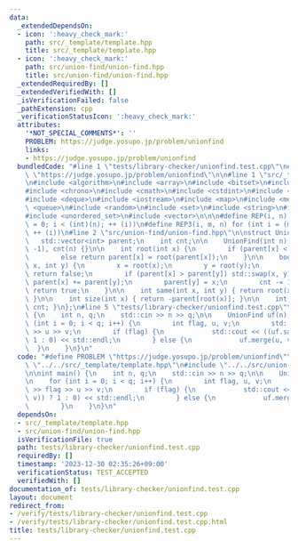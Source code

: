 ```yaml
---
data:
  _extendedDependsOn:
  - icon: ':heavy_check_mark:'
    path: src/_template/template.hpp
    title: src/_template/template.hpp
  - icon: ':heavy_check_mark:'
    path: src/union-find/union-find.hpp
    title: src/union-find/union-find.hpp
  _extendedRequiredBy: []
  _extendedVerifiedWith: []
  _isVerificationFailed: false
  _pathExtension: cpp
  _verificationStatusIcon: ':heavy_check_mark:'
  attributes:
    '*NOT_SPECIAL_COMMENTS*': ''
    PROBLEM: https://judge.yosupo.jp/problem/unionfind
    links:
    - https://judge.yosupo.jp/problem/unionfind
  bundledCode: "#line 1 \"tests/library-checker/unionfind.test.cpp\"\n#define PROBLEM\
    \ \"https://judge.yosupo.jp/problem/unionfind\"\n\n#line 1 \"src/_template/template.hpp\"\
    \n#include <algorithm>\n#include <array>\n#include <bitset>\n#include <cassert>\n\
    #include <chrono>\n#include <cmath>\n#include <cstdint>\n#include <cstring>\n\
    #include <deque>\n#include <iostream>\n#include <map>\n#include <memory>\n#include\
    \ <queue>\n#include <random>\n#include <set>\n#include <string>\n#include <unordered_map>\n\
    #include <unordered_set>\n#include <vector>\n\n\n#define REP(i, n) for (int i\
    \ = 0; i < (int)(n); ++ (i))\n#define REP3(i, m, n) for (int i = (m); (i) < (int)(n);\
    \ ++ (i))\n#line 2 \"src/union-find/union-find.hpp\"\n\nstruct UnionFind {\n \
    \   std::vector<int> parent;\n    int cnt;\n\n    UnionFind(int n) : parent(n,\
    \ -1), cnt(n) {}\n\n    int root(int x) {\n        if (parent[x] < 0) return x;\n\
    \        else return parent[x] = root(parent[x]);\n    }\n\n    bool merge(int\
    \ x, int y) {\n        x = root(x);\n        y = root(y);\n        if (x == y)\
    \ return false;\n        if (parent[x] > parent[y]) std::swap(x, y);\n       \
    \ parent[x] += parent[y];\n        parent[y] = x;\n        cnt -= 1;\n       \
    \ return true;\n    }\n\n    int same(int x, int y) { return root(x) == root(y);\
    \ }\n\n    int size(int x) { return -parent[root(x)]; }\n\n    int count() { return\
    \ cnt; }\n};\n#line 5 \"tests/library-checker/unionfind.test.cpp\"\n\nint main()\
    \ {\n    int n, q;\n    std::cin >> n >> q;\n\n    UnionFind uf(n);\n\n    for\
    \ (int i = 0; i < q; i++) {\n        int flag, u, v;\n        std::cin >> flag\
    \ >> u >> v;\n        if (flag) {\n            std::cout << ((uf.same(u, v)) ?\
    \ 1 : 0) << std::endl;\n        } else {\n            uf.merge(u, v);\n      \
    \  }\n    }\n}\n"
  code: "#define PROBLEM \"https://judge.yosupo.jp/problem/unionfind\"\n\n#include\
    \ \"../../src/_template/template.hpp\"\n#include \"../../src/union-find/union-find.hpp\"\
    \n\nint main() {\n    int n, q;\n    std::cin >> n >> q;\n\n    UnionFind uf(n);\n\
    \n    for (int i = 0; i < q; i++) {\n        int flag, u, v;\n        std::cin\
    \ >> flag >> u >> v;\n        if (flag) {\n            std::cout << ((uf.same(u,\
    \ v)) ? 1 : 0) << std::endl;\n        } else {\n            uf.merge(u, v);\n\
    \        }\n    }\n}\n"
  dependsOn:
  - src/_template/template.hpp
  - src/union-find/union-find.hpp
  isVerificationFile: true
  path: tests/library-checker/unionfind.test.cpp
  requiredBy: []
  timestamp: '2023-12-30 02:35:26+09:00'
  verificationStatus: TEST_ACCEPTED
  verifiedWith: []
documentation_of: tests/library-checker/unionfind.test.cpp
layout: document
redirect_from:
- /verify/tests/library-checker/unionfind.test.cpp
- /verify/tests/library-checker/unionfind.test.cpp.html
title: tests/library-checker/unionfind.test.cpp
---
```

